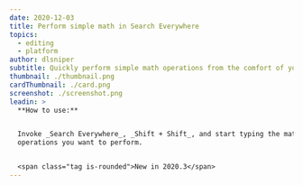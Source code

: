 ```yaml
---
date: 2020-12-03
title: Perform simple math in Search Everywhere
topics:
  - editing
  - platform
author: dlsniper
subtitle: Quickly perform simple math operations from the comfort of your IDE.
thumbnail: ./thumbnail.png
cardThumbnail: ./card.png
screenshot: ./screenshot.png
leadin: >
  **How to use:**


  Invoke _Search Everywhere_, _Shift + Shift_, and start typing the math
  operations you want to perform.


  <span class="tag is-rounded">New in 2020.3</span>
---
```


